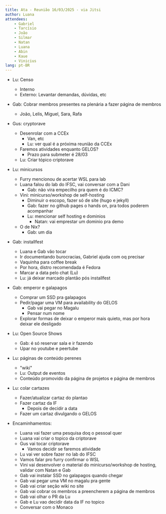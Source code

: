 ```yaml
---
title: Ata - Reunião 16/03/2025 - via Jitsi
author: Luana
attendees:
    - Gabriel
    - Tarcísio
    - João
    - Silmar
    - Natan
    - Luana
    - Abin
    - Kaue
    - Vinicius
lang: pt-BR
---
```


- Lu: Censo
  - Interno
  - Externo: Levantar demandas, dúvidas, etc
- Gab: Cobrar membros presentes na plenária a fazer página de membros
  - João, Lelis, Miguel, Sara, Rafa
- Gus: cryptorave
  - Desenrolar com a CCEx
    - Van, etc
    - Lu: ver qual é a próxima reunião da CCEx
  - Faremos atividades enquanto GELOS?
    - Prazo para submeter é 28/03
  - Lu: Criar tópico criptorave
- Lu: minicursos
  - Furry mencionou de acertar WSL para lab
  - Luana falou do lab do IFSC, vai conversar com a Dani
    - Gab: não vira empecilho pra quem é do ICMC?
  - Vini: minicurso/workshop de self-hosting
    - Diminuir o escopo, fazer só de site (hugo e jekyll)
    - Gab: fazer no github pages o hands on, pra todos poderem acompanhar
    - Lu: mencionar self hosting e dominios
      - Natan: vai emprestar um dominio pra demo
  - O de Nix?
    - Gab: um dia
- Gab: installfest
  - Luana e Gab vão tocar
  - Ir documentando burocracias, Gabriel ajuda com oq precisar
  - Vaquinha para coffee break
  - Por hora, distro recomendada é Fedora
  - Marcar a data pelo chat (Lu)
  - Lu: já deixar marcado plantão pós installfest
- Gab: emperor e galapagos
  - Comprar um SSD pra galapagos
  - Pedir/pagar uma VM para availability do GELOS
    - Gab vai pegar no Magalu
    - Pensar num nome
  - Explorar formas de deixar o emperor mais quieto, mas por hora deixar ele desligado
- Lu: Open Source Shows
  - Gab: é só reservar sala e ir fazendo
  - Upar no youtube e peertube
- Lu: páginas de conteúdo perenes
  - "wiki"
  - Lu: Output de eventos
  - Conteúdo promovido da página de projetos e página de membros
- Lu: colar cartazes
  - Fazer/atualizar cartaz do plantao
  - Fazer cartaz da IF
    - Depois de decidir a data
  - Fazer um cartaz divulgando o GELOS

- Encaminhamentos:
  - Luana vai fazer uma pesquisa doq o pessoal quer
  - Luana vai criar o topico da criptorave
  - Gus vai tocar criptorave
    - Vamos decidir se faremos atividade
  - Lu vai ver sobre fazer no lab do IFSC
  - Vamos falar pro furry confirmar o WSL
  - Vini vai desenvolver o material do minicurso/workshop de hosting, validar com Natan e Gab
  - Gab vai instalar SSD no galapagos quando chegar
  - Gab vai pegar uma VM no magalu pra gente
  - Gab vai criar seção wiki no site
  - Gab vai cobrar os membros a preencherem a página de membros
  - Gab vai olhar o PR da Lu
  - Gab e Lu vao decidir data da IF no topico
  - Conversar com o Monaco
